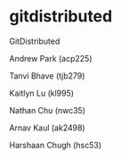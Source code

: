 # gitdistributed
GitDistributed

Andrew Park (acp225)

Tanvi Bhave (tjb279)

Kaitlyn Lu (kl995)

Nathan Chu (nwc35)

Arnav Kaul (ak2498)

Harshaan Chugh (hsc53)